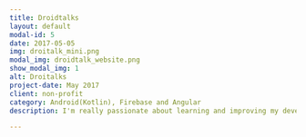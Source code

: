 ```yaml
---
title: Droidtalks
layout: default
modal-id: 5
date: 2017-05-05
img: droitalk_mini.png
modal_img: droidtalk_website.png
show_modal_img: 1
alt: Droitalks
project-date: May 2017
client: non-profit
category: Android(Kotlin), Firebase and Angular
description: I'm really passionate about learning and improving my developer skills. I consume talks, podcast, and articles from various sources, but with the increase in the amount of data that is created daily related to Android Development, it was getting harder and harder to keep organize properly all that content. So <a href="http://www.droidtalks.pro/">Droitalks</a> was born out of my own need to have a place, where I can collect, categorize, and share Android development resources for future references.<br/>It's composed of two components <a href="https://github.com/Amejia481/DroidTalks">the website</a> and the <a href="https://github.com/Amejia481/DroidTalksAndroid">Android App</a>.<br/><br/><strong><u>Technologies</u></strong><br/> ★ Native Android (Kotlin). <br/> ★ Model View Presenter (MVP). <br/> ★ JVM tests. <br/> ★ UI tests using Espresso <br/> ★ Firebase database <br/><p>Both repositories are available on GitHub <a href="https://github.com/Amejia481/DroidTalksAndroid">Android</a> and <a href="https://github.com/Amejia481/DroidTalks">Website</a> <div>  <img src="img/portfolio/droitalks_mainActivity.png" class="img-responsive img-centered" alt="image-alt"/><img src="img/portfolio/droitalks_resourceDetailsActivity.png" class="img-responsive img-centered" alt="image-alt"/></div>  

---
```



